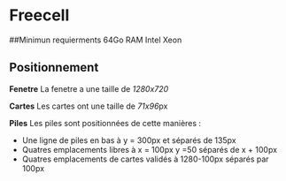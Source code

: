 # Freecell

##Minimun requierments
64Go RAM
Intel Xeon 
## Positionnement
**Fenetre**
La fenetre a une taille de *1280x720*

**Cartes**
Les cartes ont une taille de *71x96*px

**Piles**
Les piles sont positionnées de cette manières : 
* Une ligne de piles en bas à y = 300px et séparés de 135px
* Quatres emplacements libres à x = 100px y =50 séparés de x + 100px
* Quatres emplacements de cartes validés à 1280-100px séparés par 100px



